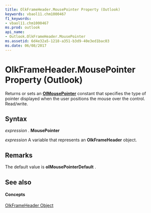 ```yaml
---
title: OlkFrameHeader.MousePointer Property (Outlook)
keywords: vbaol11.chm1000467
f1_keywords:
- vbaol11.chm1000467
ms.prod: outlook
api_name:
- Outlook.OlkFrameHeader.MousePointer
ms.assetid: 6d4e32a5-1218-a351-b3d9-40e3ed1bac03
ms.date: 06/08/2017
---
```



# OlkFrameHeader.MousePointer Property (Outlook)

Returns or sets an  **[OlMousePointer](olmousepointer-enumeration-outlook.md)** constant that specifies the type of pointer displayed when the user positions the mouse over the control. Read/write.


## Syntax

 _expression_ . **MousePointer**

 _expression_ A variable that represents an **OlkFrameHeader** object.


## Remarks

The default value is  **olMousePointerDefault** .


## See also


#### Concepts


[OlkFrameHeader Object](olkframeheader-object-outlook.md)

